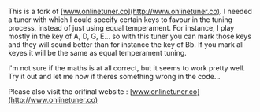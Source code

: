 This is a fork of [www.onlinetuner.co](http://www.onlinetuner.co). I needed a tuner with which I could specify certain keys to favour in the tuning process, instead of just using equal temperament. For instance, I play mostly in the key of A, D, G, E... so with this tuner you can mark those keys and they will sound better than for instance the key of Bb. If you mark all keyes it will be the same as equal temperament tuning. 

I'm not sure if the maths is at all correct, but it seems to work pretty well. Try it out and let me now if theres something wrong in the code... 

Please also visit the orifinal website : [www.onlinetuner.co](http://www.onlinetuner.co)

